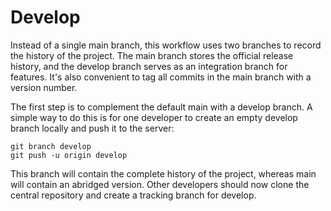 # Develop
Instead of a single main branch, this workflow uses two branches to record the history of the project. The main branch stores the official release history, and the develop branch serves as an integration branch for features. It's also convenient to tag all commits in the main branch with a version number.

The first step is to complement the default main with a develop branch. A simple way to do this is for one developer to create an empty develop branch locally and push it to the server:
```
git branch develop
git push -u origin develop
```
This branch will contain the complete history of the project, whereas main will contain an abridged version. Other developers should now clone the central repository and create a tracking branch for develop.
